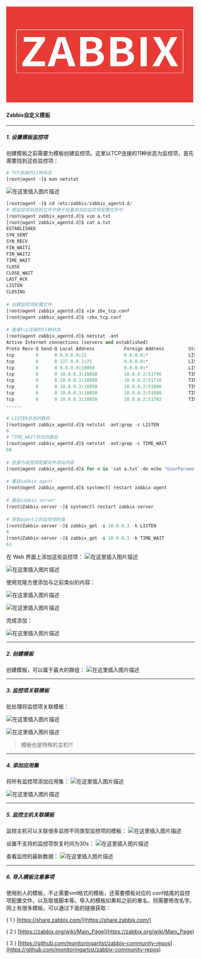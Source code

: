 ![Zabbix](../imgs/zabbix/202011061125.png)
#### Zabbix自定义模板
<hr>

##### 1. 设置模板监控项
创建模板之前需要为模板创建监控项。这里以TCP连接的11种状态为监控项，首先需要找到这些监控项：
```python
# TCP连接的11种状态
[root@agent ~]$ man netstat
```
![在这里插入图片描述](https://img-blog.csdnimg.cn/20200601190842136.png?x-oss-process=image/watermark,type_ZmFuZ3poZW5naGVpdGk,shadow_10,text_aHR0cHM6Ly9ibG9nLmNzZG4ubmV0L1RoYW5sb24=,size_16,color_FFFFFF,t_70)
```python
[root@agent ~]$ cd /etc/zabbix/zabbix_agentd.d/
# 把监控项目放到文件中便于批量添加到监控项配置文件中
[root@agent zabbix_agentd.d]$ vim a.txt
[root@agent zabbix_agentd.d]$ cat a.txt 
ESTABLISHED
SYN_SENT
SYN_RECV
FIN_WAIT1
FIN_WAIT2
TIME_WAIT
CLOSE
CLOSE_WAIT
LAST_ACK
LISTEN
CLOSING

# 创建监控项配置文件
[root@agent zabbix_agentd.d]$ vim zbx_tcp.conf
[root@agent zabbix_agentd.d]$ >zbx_tcp.conf

# 查看tcp连接的11种状态
[root@agent zabbix_agentd.d]$ netstat -ant
Active Internet connections (servers and established)
Proto Recv-Q Send-Q Local Address           Foreign Address         State      
tcp        0      0 0.0.0.0:22              0.0.0.0:*               LISTEN     
tcp        0      0 127.0.0.1:25            0.0.0.0:*               LISTEN     
tcp        0      0 0.0.0.0:10050           0.0.0.0:*               LISTEN     
tcp        0      0 10.0.0.3:10050          10.0.0.2:51796          TIME_WAIT  
tcp        0      0 10.0.0.3:10050          10.0.0.2:51716          TIME_WAIT  
tcp        0      0 10.0.0.3:10050          10.0.0.2:51806          TIME_WAIT  
tcp        0      0 10.0.0.3:10050          10.0.0.2:51680          TIME_WAIT  
tcp        0      0 10.0.0.3:10050          10.0.0.2:51782          TIME_WAIT  
......

# LISTEN状态的数目
[root@agent zabbix_agentd.d]$ netstat -ant|grep -c LISTEN
6
# TIME_WAIT状态的数目
[root@agent zabbix_agentd.d]$ netstat -ant|grep -c TIME_WAIT
68

# 批量为监控项配置文件添加内容
[root@agent zabbix_agentd.d]$ for n in `cat a.txt`;do echo "UserParameter=$n,netstat -ant|grep -c $n">>zbx_tcp.conf;done;

# 重启zabbix agent
[root@agent zabbix_agentd.d]$ systemctl restart zabbix-agent

# 重启zabbix server
[root@Zabbix-server ~]$ systemctl restart zabbix-server

# 获取agent上的监控项的值
[root@Zabbix-server ~]$ zabbix_get -s 10.0.0.3 -k LISTEN
6
[root@Zabbix-server ~]$ zabbix_get -s 10.0.0.3 -k TIME_WAIT
63
```
在 Web 界面上添加这些监控项：
![在这里插入图片描述](https://img-blog.csdnimg.cn/20200601175136170.png?x-oss-process=image/watermark,type_ZmFuZ3poZW5naGVpdGk,shadow_10,text_aHR0cHM6Ly9ibG9nLmNzZG4ubmV0L1RoYW5sb24=,size_16,color_FFFFFF,t_70)

![在这里插入图片描述](https://img-blog.csdnimg.cn/20200601175443541.png?x-oss-process=image/watermark,type_ZmFuZ3poZW5naGVpdGk,shadow_10,text_aHR0cHM6Ly9ibG9nLmNzZG4ubmV0L1RoYW5sb24=,size_16,color_FFFFFF,t_70)

使用克隆方便添加与之前类似的内容：

![在这里插入图片描述](https://img-blog.csdnimg.cn/20200601175625686.png?x-oss-process=image/watermark,type_ZmFuZ3poZW5naGVpdGk,shadow_10,text_aHR0cHM6Ly9ibG9nLmNzZG4ubmV0L1RoYW5sb24=,size_16,color_FFFFFF,t_70)

![在这里插入图片描述](https://img-blog.csdnimg.cn/20200601175745936.png?x-oss-process=image/watermark,type_ZmFuZ3poZW5naGVpdGk,shadow_10,text_aHR0cHM6Ly9ibG9nLmNzZG4ubmV0L1RoYW5sb24=,size_16,color_FFFFFF,t_70)

完成添加：

![在这里插入图片描述](https://img-blog.csdnimg.cn/20200601180357283.png?x-oss-process=image/watermark,type_ZmFuZ3poZW5naGVpdGk,shadow_10,text_aHR0cHM6Ly9ibG9nLmNzZG4ubmV0L1RoYW5sb24=,size_16,color_FFFFFF,t_70)
<hr>

##### 2. 创建模板
创建模板，可以属于最大的群组：
![在这里插入图片描述](https://img-blog.csdnimg.cn/20200601181218585.png?x-oss-process=image/watermark,type_ZmFuZ3poZW5naGVpdGk,shadow_10,text_aHR0cHM6Ly9ibG9nLmNzZG4ubmV0L1RoYW5sb24=,size_16,color_FFFFFF,t_70)
<hr>

##### 3. 监控项关联模板
批处理将监控项关联模板：

![在这里插入图片描述](https://img-blog.csdnimg.cn/20200601181637355.png?x-oss-process=image/watermark,type_ZmFuZ3poZW5naGVpdGk,shadow_10,text_aHR0cHM6Ly9ibG9nLmNzZG4ubmV0L1RoYW5sb24=,size_16,color_FFFFFF,t_70)

![在这里插入图片描述](https://img-blog.csdnimg.cn/20200601181536364.png?x-oss-process=image/watermark,type_ZmFuZ3poZW5naGVpdGk,shadow_10,text_aHR0cHM6Ly9ibG9nLmNzZG4ubmV0L1RoYW5sb24=,size_16,color_FFFFFF,t_70)

><font>模板也是特殊的主机!!!</font>

<hr>

##### 4. 添加应用集
将所有监控项添加应用集：
![在这里插入图片描述](https://img-blog.csdnimg.cn/20200601183803407.png?x-oss-process=image/watermark,type_ZmFuZ3poZW5naGVpdGk,shadow_10,text_aHR0cHM6Ly9ibG9nLmNzZG4ubmV0L1RoYW5sb24=,size_16,color_FFFFFF,t_70)

![在这里插入图片描述](https://img-blog.csdnimg.cn/20200601183813302.png)
<hr>

##### 5. 监控主机关联模板
监控主机可以关联很多监控不同类型监控项的模板：
![在这里插入图片描述](https://img-blog.csdnimg.cn/20200601184043600.png?x-oss-process=image/watermark,type_ZmFuZ3poZW5naGVpdGk,shadow_10,text_aHR0cHM6Ly9ibG9nLmNzZG4ubmV0L1RoYW5sb24=,size_16,color_FFFFFF,t_70)

设置不支持的监控项恢复时间为30s：
![在这里插入图片描述](https://img-blog.csdnimg.cn/202006011847059.png?x-oss-process=image/watermark,type_ZmFuZ3poZW5naGVpdGk,shadow_10,text_aHR0cHM6Ly9ibG9nLmNzZG4ubmV0L1RoYW5sb24=,size_16,color_FFFFFF,t_70)

查看监控的最新数据：
![在这里插入图片描述](https://img-blog.csdnimg.cn/2020060118483893.png?x-oss-process=image/watermark,type_ZmFuZ3poZW5naGVpdGk,shadow_10,text_aHR0cHM6Ly9ibG9nLmNzZG4ubmV0L1RoYW5sb24=,size_16,color_FFFFFF,t_70)
<hr>

##### 6. 导入模板注意事项
使用别人的模板，不止需要xml格式的模板，还需要模板对应的.conf结尾的监控项配置文件，以及取值脚本等。导入的模板如果和之前的重名，则需要修改名字。网上有很多模板，可以通过下面的链接获取：

( 1 ) [https://share.zabbix.com/](https://share.zabbix.com/)

( 2 ) [https://zabbix.org/wiki/Main_Page](https://zabbix.org/wiki/Main_Page)

( 3 ) [https://github.com/monitoringartist/zabbix-community-repos](https://github.com/monitoringartist/zabbix-community-repos)